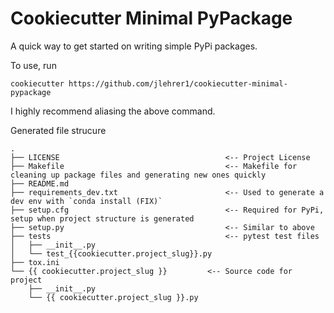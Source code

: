 # Cookiecutter Minimal PyPackage

A quick way to get started on writing simple PyPi packages.

To use, run
```
cookiecutter https://github.com/jlehrer1/cookiecutter-minimal-pypackage
```

I highly recommend aliasing the above command.

Generated file strucure
```
.
├── LICENSE										<-- Project License
├── Makefile									<-- Makefile for cleaning up package files and generating new ones quickly
├── README.md
├── requirements_dev.txt						<-- Used to generate a dev env with `conda install (FIX)`
├── setup.cfg									<-- Required for PyPi, setup when project structure is generated
├── setup.py									<-- Similar to above
├── tests										<-- pytest test files 
│   ├── __init__.py
│   └── test_{{cookiecutter.project_slug}}.py
├── tox.ini
└── {{ cookiecutter.project_slug }}			<-- Source code for project	
    ├── __init__.py
    └── {{ cookiecutter.project_slug }}.py

```

